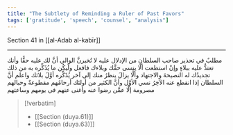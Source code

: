 ```yaml
---
title: "The Subtlety of Reminding a Ruler of Past Favors"
tags: ['gratitude', 'speech', 'counsel', "analysis"]
---
```


 Section 41 in [[al-Adab al-kabīr]]

---
مطلبٌ في تحذير صاحب السلطان من الإدلال عليه لا تُخبرنَّ الوالي أنَّ لك عليه حقًّا وأنك تعتدُّ عليه ببلاءٍ وإنْ استطعت ألَّا ينسى حقَّك وبلاءك فافعل ولْيكُن ما يُذَكِّره به من ذلك تجديدُك له النصيحةَ والاجتهاد وألَّا يزالَ ينظرُ منك إلى آخر يُذَكِّره أوَّلَ بلائك  واعلم أنَّ السلطان إذا انقطع عنه الآخِرُ نسي الأوَّل وأنَّ الكثير من أولئك أرحامُهم مقطوعةٌ وحبالهم مصرومة إلَّا عمَّن رضوا عنه وأغنى عنهم في يومهم وساعتهم

> [!verbatim]
> - [[Section (duya.61)]]
> - [[Section (duya.63)]]
